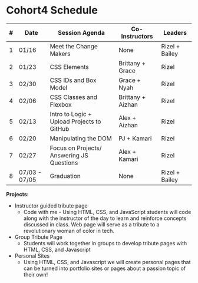# Cohort4 Schedule


| # | Date          | Session Agenda                              | Co-Instructors    | Leaders        |
|---|---------------|---------------------------------------------|-------------------|----------------|
| 1 | 01/16         | Meet the Change Makers                      | None              | Rizel + Bailey |
| 2 | 01/23         | CSS Elements                                | Brittany + Grace  | Rizel          |
| 3 | 02/30         | CSS IDs and Box Model                       | Grace + Nyah      | Rizel          |
| 4 | 02/06         | CSS Classes and Flexbox                     | Brittany + Aizhan | Rizel          |
| 5 | 02/13         | Intro to Logic + Upload Projects to GitHub  | Alex + Aizhan     | Rizel          |
| 6 | 02/20         | Manipulating the DOM                        | PJ + Kamari       | Rizel          |
| 7 | 02/27         | Focus on Projects/ Answering JS Questions   | Alex + Kamari     | Rizel          |
| 8 | 07/03 - 07/05 | Graduation                                  | None              | Rizel + Bailey |

**Projects:**

* Instructor guided tribute page
    * Code with me - Using HTML, CSS, and JavaScript students will code along with the instructor of the day to learn and reinforce concepts discussed in class. Web page will serve as a tribute to a revolutionary woman of color in tech. 
* Group Tribute Page 
    * Students will work together in groups to develop tribute pages with HTML, CSS, and Javascript
* Personal Sites
    * Using HTML, CSS, and Javascript we will create personal pages that can be turned into portfolio sites or pages about a passion topic of their own!
